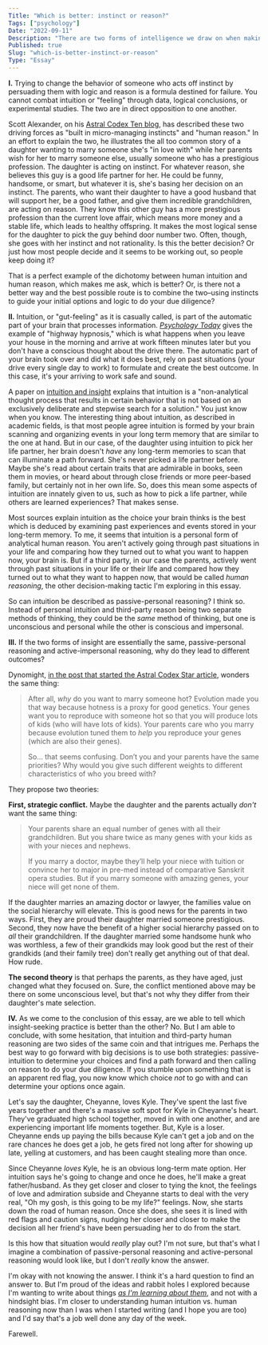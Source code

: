 ```yaml
---
Title: "Which is better: instinct or reason?"
Tags: ["psychology"]
Date: "2022-09-11"
Description: "There are two forms of intelligence we draw on when making decisions: instincts and reason. I wanted to know which is a better strategy to rely on and why? Or, is there a better strategy? Perhaps instinct and intelligence are two sides of the same coin working in tandem with one another."
Published: true
Slug: "which-is-better-instinct-or-reason"
Type: "Essay"
---
```

**I.**
Trying to change the behavior of someone who acts off instinct by persuading them with logic and reason is a formula destined for failure. You cannot combat intuition or "feeling" through data, logical conclusions, or experimental studies. The two are in direct opposition to one another.

Scott Alexander, on his [Astral Codex Ten blog](https://astralcodexten.substack.com/p/contra-dynomight-on-sexy-in-laws?s=r), has described these two driving forces as "built in micro-managing instincts" and "human reason." In an effort to explain the two, he illustrates the all too common story of a daughter wanting to marry someone she's "in love with" while her parents wish for her to marry someone else, usually someone who has a prestigious profession. The daughter is acting on instinct. For whatever reason, she believes this guy is a good life partner for her. He could be funny, handsome, or smart, but whatever it is, she's basing her decision on an instinct. The parents, who want their daughter to have a good husband that will support her, be a good father, and give them incredible grandchildren, are acting on reason. They know this other guy has a more prestigious profession than the current love affair, which means more money and a stable life, which leads to healthy offspring. It makes the most logical sense for the daughter to pick the guy behind door number two. Often, though, she goes with her instinct and not rationality. Is this the better decision? Or just how most people decide and it seems to be working out, so people keep doing it?

That is a perfect example of the dichotomy between human intuition and human reason, which makes me ask, which is better? Or, is there not a better way and the best possible route is to combine the two–using instincts to guide your initial options and logic to do your due diligence?

**II.**
Intuition, or "gut-feeling" as it is casually called, is part of the automatic part of your brain that processes information. [*Psychology Today*](https://www.psychologytoday.com/us/basics/intuition) gives the example of "highway hypnosis," which is what happens when you leave your house in the morning and arrive at work fifteen minutes later but you don't have a conscious thought about the drive there. The automatic part of your brain took over and did what it does best, rely on past situations (your drive every single day to work) to formulate and create the best outcome. In this case, it's your arriving to work safe and sound.

A paper on [intuition and insight](https://www.ncbi.nlm.nih.gov/pmc/articles/PMC5020639/) explains that intuition is a "non-analytical thought process that results in certain behavior that is not based on an exclusively deliberate and stepwise search for a solution." You just know when you know. The interesting thing about intuition, as described in academic fields, is that most people agree intuition is formed by your brain scanning and organizing events in your long term memory that are similar to the one at hand. But in our case, of the daughter using intuition to pick her life partner, her brain doesn't *have* any long-term memories to scan that can illuminate a path forward. She's never picked a life partner before. Maybe she's read about certain traits that are admirable in books, seen them in movies, or heard about through close friends or more peer-based family, but certainly not in her own life. So, does this mean some aspects of intuition are innately given to us, such as how to pick a life partner, while others are learned experiences? That makes sense.

Most sources explain intuition as the choice your brain thinks is the best which is deduced by examining past experiences and events stored in your long-term memory. To me, it seems that intuition is a personal form of analytical human reason. You aren't actively going through past situations in your life and comparing how they turned out to what you want to happen now, your brain is. But if a third party, in our case the parents, actively went through past situations in your life or their life and compared how they turned out to what they want to happen now, that would be called *human reasoning*, the other decision-making tactic I'm exploring in this essay.

So can intuition be described as passive-personal reasoning? I think so. Instead of personal intuition and third-party reason being two separate methods of thinking, they could be the *same* method of thinking, but one is unconscious and personal while the other is conscious and impersonal.

**III.**
If the two forms of insight are essentially the same, passive-personal reasoning and active-impersonal reasoning, why do they lead to different outcomes?

Dynomight, [in the post that started the Astral Codex Star article](https://dynomight.net/hotness/), wonders the same thing:

> After all, _why_ do you want to marry someone hot? Evolution made you that way because hotness is a proxy for good genetics. Your genes want you to reproduce with someone hot so that you will produce lots of kids (who will have lots of kids). Your parents care who you marry because evolution tuned them to _help_ you reproduce your genes (which are also their genes).
> 
> So… that seems confusing. Don’t you and your parents have the same priorities? Why would you give such different weights to different characteristics of who you breed with?

They propose two theories:

**First, strategic conflict.**  Maybe the daughter and the parents actually *don't* want the same thing:

>Your parents share an equal number of genes with all their grandchildren. But you share twice as many genes with your kids as with your nieces and nephews.
>
>If you marry a doctor, maybe they’ll help your niece with tuition or convince her to major in pre-med instead of comparative Sanskrit opera studies. But if you marry someone with amazing genes, your niece will get none of them.

If the daughter marries an amazing doctor or lawyer, the families value on the social hierarchy will elevate. This is good news for the parents in two ways. First, they are proud their daughter married someone prestigious. Second, they now have the benefit of a higher social hierarchy passed on to *all* their grandchildren. If the daughter married some handsome hunk who was worthless, a few of their grandkids may look good but the rest of their grandkids (and their family tree) don't really get anything out of that deal. How rude.

**The second theory** is that perhaps the parents, as they have aged, just changed what they focused on. Sure, the conflict mentioned above may be there on some unconscious level, but that's not why they differ from their daughter's mate selection.

**IV.**
As we come to the conclusion of this essay, are we able to tell which insight-seeking practice is better than the other? No. But I am able to conclude, with some hesitation, that intuition and third-party human reasoning are two sides of the same coin and that intrigues me. Perhaps the best way to go forward with big decisions is to use both strategies: passive-intuition to determine your choices and find a path forward and then calling on reason to do your due diligence. If you stumble upon something that is an apparent red flag, you now know which choice *not* to go with and can determine your options once again.

Let's say the daughter, Cheyanne, loves Kyle. They've spent the last five years together and there's a massive soft spot for Kyle in Cheyanne's heart. They've graduated high school together, moved in with one another, and are experiencing important life moments together. But, Kyle is a loser. Cheyanne ends up paying the bills because Kyle can't get a job and on the rare chances he does get a job, he gets fired not long after for showing up late, yelling at customers, and has been caught stealing more than once.

Since Cheyanne *loves* Kyle, he is an obvious long-term mate option. Her intuition says he's going to change and once he does, he'll make a great father/husband. As they get closer and closer to tying the knot, the feelings of love and admiration subside and Cheyanne starts to deal with the very real, "Oh my gosh, is this going to be my life?" feelings. Now, she starts down the road of human reason. Once she does, she sees it is lined with red flags and caution signs, nudging her closer and closer to make the decision all her friend's have been persuading her to do from the start.

Is this how that situation would *really* play out? I'm not sure, but that's what I imagine a combination of passive-personal reasoning and active-personal reasoning would look like, but I don't *really* know the answer.

I'm okay with not knowing the answer. I think it's a hard question to find an answer to. But I'm proud of the ideas and rabbit holes I explored because I'm wanting to write about things [*as I'm learning about them*](https://twitter.com/mollyfmielke/status/1526977870605721600?ref_src=twsrc%5Etfw), and not with a hindsight bias. I'm closer to understanding human intuition vs. human reasoning now than I was when I started writing (and I hope you are too) and I'd say that's a job well done any day of the week.

Farewell.